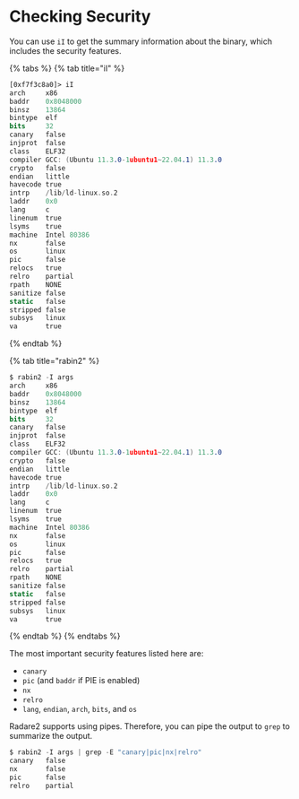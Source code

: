 # Checking Security

You can use `iI` to get the summary information about the binary, which includes the security features.

{% tabs %}
{% tab title="iI" %}
```nasm
[0xf7f3c8a0]> iI
arch     x86
baddr    0x8048000
binsz    13864
bintype  elf
bits     32
canary   false
injprot  false
class    ELF32
compiler GCC: (Ubuntu 11.3.0-1ubuntu1~22.04.1) 11.3.0
crypto   false
endian   little
havecode true
intrp    /lib/ld-linux.so.2
laddr    0x0
lang     c
linenum  true
lsyms    true
machine  Intel 80386
nx       false
os       linux
pic      false
relocs   true
relro    partial
rpath    NONE
sanitize false
static   false
stripped false
subsys   linux
va       true
```
{% endtab %}

{% tab title="rabin2" %}
```nasm
$ rabin2 -I args
arch     x86
baddr    0x8048000
binsz    13864
bintype  elf
bits     32
canary   false
injprot  false
class    ELF32
compiler GCC: (Ubuntu 11.3.0-1ubuntu1~22.04.1) 11.3.0
crypto   false
endian   little
havecode true
intrp    /lib/ld-linux.so.2
laddr    0x0
lang     c
linenum  true
lsyms    true
machine  Intel 80386
nx       false
os       linux
pic      false
relocs   true
relro    partial
rpath    NONE
sanitize false
static   false
stripped false
subsys   linux
va       true
```
{% endtab %}
{% endtabs %}

The most important security features listed here are:

* `canary`
* `pic` (and `baddr` if PIE is enabled)
* `nx`
* `relro`
* `lang`, `endian`, `arch`, `bits`, and `os`

Radare2 supports using pipes. Therefore, you can pipe the output to `grep` to summarize the output.

```nasm
$ rabin2 -I args | grep -E "canary|pic|nx|relro"
canary   false
nx       false
pic      false
relro    partial
```
